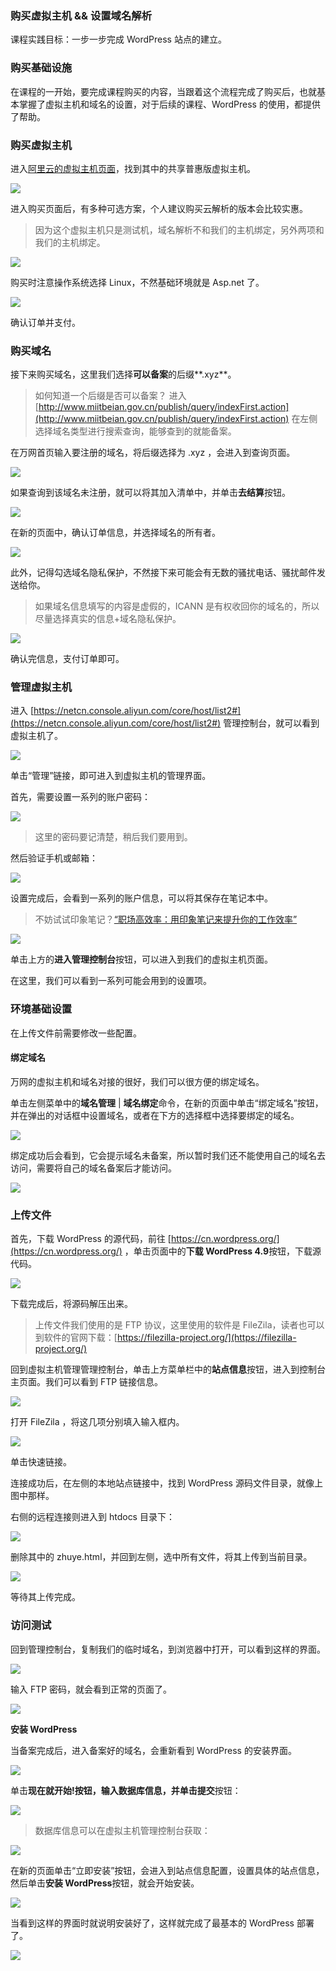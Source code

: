 ### 购买虚拟主机 && 设置域名解析

课程实践目标：一步一步完成 WordPress 站点的建立。

### 购买基础设施

在课程的一开始，要完成课程购买的内容，当跟着这个流程完成了购买后，也就基本掌握了虚拟主机和域名的设置，对于后续的课程、WordPress 的使用，都提供了帮助。

### 购买虚拟主机

进入[阿里云的虚拟主机页面](https://wanwang.aliyun.com/hosting/)，找到其中的共享普惠版虚拟主机。

![](https://postimg.aliavv.com/2018/ovdg0.png)

进入购买页面后，有多种可选方案，个人建议购买云解析的版本会比较实惠。

> 因为这个虚拟主机只是测试机，域名解析不和我们的主机绑定，另外两项和我们的主机绑定。

![](https://postimg.aliavv.com/2018/iiuql.png)

购买时注意操作系统选择 Linux，不然基础环境就是 Asp.net 了。

![](https://postimg.aliavv.com/2018/35nji.png)

确认订单并支付。

### 购买域名

接下来购买域名，这里我们选择**可以备案**的后缀**.xyz**。

> 如何知道一个后缀是否可以备案？
> 进入 [http://www.miitbeian.gov.cn/publish/query/indexFirst.action](http://www.miitbeian.gov.cn/publish/query/indexFirst.action) 在左侧选择域名类型进行搜索查询，能够查到的就能备案。

在万网首页输入要注册的域名，将后缀选择为 .xyz ，会进入到查询页面。

![](https://postimg.aliavv.com/2018/0j3hb.png)

如果查询到该域名未注册，就可以将其加入清单中，并单击**去结算**按钮。

![](https://postimg.aliavv.com/2018/f5czs.png)

在新的页面中，确认订单信息，并选择域名的所有者。

![](https://postimg.aliavv.com/2018/9cmsh.png)

此外，记得勾选域名隐私保护，不然接下来可能会有无数的骚扰电话、骚扰邮件发送给你。

> 如果域名信息填写的内容是虚假的，ICANN 是有权收回你的域名的，所以尽量选择真实的信息+域名隐私保护。

![](https://postimg.aliavv.com/2018/zx0o3.png)

确认完信息，支付订单即可。

### 管理虚拟主机

进入 [https://netcn.console.aliyun.com/core/host/list2#](https://netcn.console.aliyun.com/core/host/list2#) 管理控制台，就可以看到虚拟主机了。

![](https://postimg.aliavv.com/2018/t8f3g.png)

单击“管理”链接，即可进入到虚拟主机的管理界面。

首先，需要设置一系列的账户密码：

![](https://postimg.aliavv.com/2018/84lys.png)

>这里的密码要记清楚，稍后我们要用到。

然后验证手机或邮箱：

![](https://postimg.aliavv.com/2018/8kc1q.png)

设置完成后，会看到一系列的账户信息，可以将其保存在笔记本中。

> 不妨试试印象笔记？[“职场高效率：用印象笔记来提升你的工作效率”](http://gitbook.cn/books/59bc8da5c602a07381e3b5bd/index.html)

![](https://postimg.aliavv.com/2018/4x1lk.png)

单击上方的**进入管理控制台**按钮，可以进入到我们的虚拟主机页面。

在这里，我们可以看到一系列可能会用到的设置项。

### 环境基础设置

在上传文件前需要修改一些配置。

#### 绑定域名

万网的虚拟主机和域名对接的很好，我们可以很方便的绑定域名。

单击左侧菜单中的**域名管理** | **域名绑定**命令，在新的页面中单击“绑定域名”按钮，并在弹出的对话框中设置域名，或者在下方的选择框中选择要绑定的域名。

![](https://postimg.aliavv.com/2018/5fcl8.png)

绑定成功后会看到，它会提示域名未备案，所以暂时我们还不能使用自己的域名去访问，需要将自己的域名备案后才能访问。

![](https://postimg.aliavv.com/2018/8jap0.png)

### 上传文件

首先，下载 WordPress 的源代码，前往 [https://cn.wordpress.org/](https://cn.wordpress.org/) ，单击页面中的**下载 WordPress 4.9**按钮，下载源代码。

![](https://postimg.aliavv.com/2018/31l33.png)

下载完成后，将源码解压出来。

> 上传文件我们使用的是 FTP 协议，这里使用的软件是 FileZila，读者也可以到软件的官网下载：[https://filezilla-project.org/](https://filezilla-project.org/)

回到虚拟主机管理管理控制台，单击上方菜单栏中的**站点信息**按钮，进入到控制台主页面。我们可以看到 FTP 链接信息。

![](https://postimg.aliavv.com/2018/euexo.png)

打开 FileZila ，将这几项分别填入输入框内。

![](https://postimg.aliavv.com/2018/bmmwb.png)

单击快速链接。

连接成功后，在左侧的本地站点链接中，找到 WordPress 源码文件目录，就像上图中那样。

右侧的远程连接则进入到 htdocs 目录下：

![](https://postimg.aliavv.com/2018/jagwl.png)

删除其中的 zhuye.html，并回到左侧，选中所有文件，将其上传到当前目录。

![](https://postimg.aliavv.com/2018/h28z5.gif)

等待其上传完成。

### 访问测试

回到管理控制台，复制我们的临时域名，到浏览器中打开，可以看到这样的界面。

![](https://postimg.aliavv.com/2018/3lir6.png)

输入 FTP 密码，就会看到正常的页面了。

![](https://postimg.aliavv.com/2018/89j93.png)

**安装 WordPress**

当备案完成后，进入备案好的域名，会重新看到 WordPress 的安装界面。

![](https://postimg.aliavv.com/2018/89j93.png)

单击**现在就开始!**按钮，输入数据库信息，并单击**提交**按钮：

![](https://postimg.aliavv.com/2018/zs63b.png)

> 数据库信息可以在虚拟主机管理控制台获取：

![](https://postimg.aliavv.com/2018/2ak7x.png)

在新的页面单击“立即安装”按钮，会进入到站点信息配置，设置具体的站点信息，然后单击**安装 WordPress**按钮，就会开始安装。

![](https://postimg.aliavv.com/2018/8y7e0.png)

当看到这样的界面时就说明安装好了，这样就完成了最基本的 WordPress 部署了。

![](https://postimg.aliavv.com/2018/0sxz1.png)


